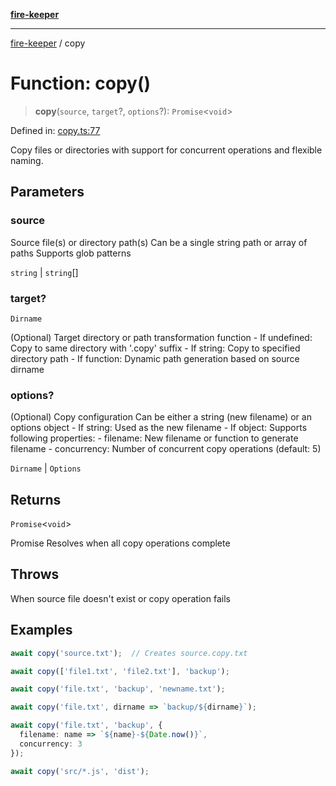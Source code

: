 [**fire-keeper**](../README.md)

***

[fire-keeper](../README.md) / copy

# Function: copy()

> **copy**(`source`, `target`?, `options`?): `Promise`\<`void`\>

Defined in: [copy.ts:77](https://github.com/phonowell/fire-keeper/blob/main/src/copy.ts#L77)

Copy files or directories with support for concurrent operations and flexible naming.

## Parameters

### source

Source file(s) or directory path(s)
                Can be a single string path or array of paths
                Supports glob patterns

`string` | `string`[]

### target?

`Dirname`

(Optional) Target directory or path transformation function
                - If undefined: Copy to same directory with '.copy' suffix
                - If string: Copy to specified directory path
                - If function: Dynamic path generation based on source dirname

### options?

(Optional) Copy configuration
                Can be either a string (new filename) or an options object
                - If string: Used as the new filename
                - If object: Supports following properties:
                  - filename: New filename or function to generate filename
                  - concurrency: Number of concurrent copy operations (default: 5)

`Dirname` | `Options`

## Returns

`Promise`\<`void`\>

Promise<void> Resolves when all copy operations complete

## Throws

When source file doesn't exist or copy operation fails

## Examples

```ts
await copy('source.txt');  // Creates source.copy.txt
```

```ts
await copy(['file1.txt', 'file2.txt'], 'backup');
```

```ts
await copy('file.txt', 'backup', 'newname.txt');
```

```ts
await copy('file.txt', dirname => `backup/${dirname}`);
```

```ts
await copy('file.txt', 'backup', {
  filename: name => `${name}-${Date.now()}`,
  concurrency: 3
});
```

```ts
await copy('src/*.js', 'dist');
```
